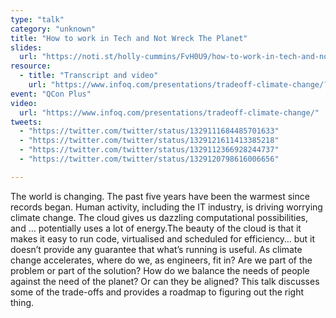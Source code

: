 ```yaml
---
type: "talk"
category: "unknown"
title: "How to work in Tech and Not Wreck The Planet"
slides:
  url: "https://noti.st/holly-cummins/FvH0U9/how-to-work-in-tech-and-not-wreck-the-planet"
resource:
  - title: "Transcript and video"
    url: "https://www.infoq.com/presentations/tradeoff-climate-change/?itm_source=infoq&itm_campaign=footer_links&itm_medium=footer_links_category_page"
event: "QCon Plus"
video:
  url: "https://www.infoq.com/presentations/tradeoff-climate-change/"
tweets:
  - "https://twitter.com/twitter/status/1329111684485701633"
  - "https://twitter.com/twitter/status/1329121611413385218"
  - "https://twitter.com/twitter/status/1329112366928244737"
  - "https://twitter.com/twitter/status/1329120798616006656"

---
```

The world is changing. The past five years have been the warmest since records began. Human activity, including the IT industry, is driving worrying climate change. The cloud gives us dazzling computational possibilities, and … potentially uses a lot of energy.The beauty of the cloud is that it makes it easy to run code, virtualised and scheduled for efficiency… but it doesn’t provide any guarantee that what’s running is useful.  As climate change accelerates, where do we, as engineers, fit in? Are we part of the problem or part of the solution? How do we balance the needs of people against the need of the planet? Or can they be aligned? This talk discusses some of the trade-offs and provides a roadmap to figuring out the right thing.